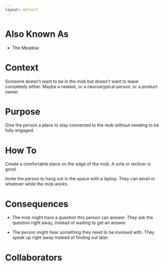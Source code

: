 ```yaml
---
layout: default
---
```

# Also Known As

- The Meadow

# Context

Someone doesn't want to be in the mob but doesn't want to leave completely either. Maybe a newbie, or a neuroatypical person, or a product owner.

# Purpose

Give the person a place to stay connected to the mob without needing to be fully engaged.

# How To

Create a comfortable place on the edge of the mob. A sofa or recliner is good. 

Invite the person to hang out in the space with a laptop. They can email or whatever while the mob works. 

# Consequences

- The mob might have a question this person can answer. They ask the question right away, instead of waiting to get an answer.

- The person might hear something they need to be involved with. They speak up right away instead of finding out later.

# Collaborators
